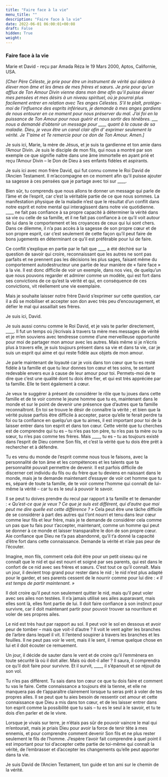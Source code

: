 ```yaml
---
title: "Faire face à la vie"
menu_title: ""
description: "Faire face à la vie"
date: 2022-06-01 06:00:01+00:08
draft: False
hidden: True
weight:
---
```

### Faire face à la vie

Marie et David - reçu par Amada Réza le 19 Mars 2000, Aptos, Californie, USA.

*[Cher Père Céleste, je prie pour être un instrument de vérité qui aidera à élever mon âme et les âmes de mes frères et sœurs. Je prie pour qu’un afflux de Ton Amour Divin vienne dans mon âme afin qu’il puisse élever mes pensées et mes désirs à un niveau spirituel, où je pourrai plus facilement entrer en relation avec Tes anges Célestes. S’il te plaît, protège-moi de l’influence des esprits inférieurs, je demande à mes anges gardiens de nous entourer en ce moment pour nous préserver du mal. J’ai foi en la puissance de Ton Amour pour nous guérir et nous sortir des ténèbres. ___ nous a demandé d’obtenir un message pour ____ quant à la cause de sa maladie. Dieu, je veux être un canal clair afin d’ exprimer seulement la vérité. Je T’aime et Te remercie pour ce don de Ton Amour. Amen.]*

Je suis ici, Marie, la mère de Jésus, et je suis ta gardienne et ton amie dans l’Amour Divin. Je suis le disciple de mon fils, qui nous a montré par son exemple ce que signifie naître dans une âme immortelle en ayant prié et reçu l’Amour Divin – le Don de Dieu à ses enfants fidèles et aspirants.

Je suis ici avec mon frère David, qui fut connu comme le Roi David de l’Ancien Testament. Il m’accompagne en ce moment afin qu’il puisse ajouter sa sagesse à ces pensées que je partage avec toi sur ____.

Bien sûr, tu comprends que nous allons te donner un message qui parle de l’âme et de l’esprit, car c’est la véritable partie de ce que nous sommes. La manifestation physique de la maladie n’est que le résultat d’un conflit dans notre esprit et notre mental qui interagissent dans notre vie quotidienne. ____ ne fait pas confiance à sa propre capacité à déterminer la vérité dans sa vie ou celle de sa famille, et il ne fait pas confiance à ce qu’il voit autour de lui dans le comportement et les croyances de ceux qui lui sont chers. Dans ce dilemme, il n’a pas accès à la sagesse de son propre cœur et de son propre esprit, car c’est seulement de cette façon qu’il peut faire de bons jugements en déterminant ce qu’il est préférable pour lui de faire.

Ce conflit s’explique en partie par le fait que ____ a été déchiré sur la question de savoir qui croire, reconnaissant que les autres ne sont pas parfaits et ne prennent pas les décisions les plus sages, faisant même du comportement autodestructeur une partie de leur manière de « faire face » à la vie. Il est donc difficile de voir un exemple, dans nos vies, de quelqu’un que nous pouvons regarder et admirer comme un modèle, qui est fort dans ses convictions de ce qu’est la vérité et qui, en conséquence de ces convictions, vit réellement une vie exemplaire.

Mais je souhaite laisser notre frère David s’exprimer sur cette question, car il a dû se mobiliser et accepter son don avec très peu d’encouragement, et défier le mal qui assaillait ses frères.

Je suis ici, David.

Je suis aussi connu comme le Roi David, et je vais te parler directement, ____. Il fut un temps où j’écrivais à travers ta mère mes messages de vérité et je m’en souviens avec tendresse comme d’une merveilleuse opportunité pour moi de partager mon amour avec les autres. Mais même si je n’écris plus à travers elle, je suis toujours présent dans sa vie et dans ta vie, car je suis un esprit qui aime et qui reste fidèle aux objets de mon amour.

Je parle maintenant de loyauté car je vois dans ton cœur que tu es resté fidèle à ta famille et que tu leur donnes ton cœur et tes soins, te sentant redevable envers eux à cause de leur amour pour toi. Permets-moi de te dire que c’est une qualité dont tu dois être fier, et qui est très appréciée par ta famille. Elle te tient également à cœur.

Je veux te suggérer à présent de considérer le rôle que tu joues dans cette famille et de te voir comme le jeune homme que tu es, maintenant dans le monde et sur le point de devenir une présence que d’autres que ta famille reconnaîtront. En toi se trouve le désir de connaître la vérité ; et bien que la vérité puisse parfois être difficile à accepter, parce qu’elle te ferait perdre ta foi ou ta confiance en quelqu’un que tu aimes, il est important pour toi de la laisser entrer dans ton esprit et dans ton cœur. Cette vérité que tu cherches est de comprendre qui tu es – tu n’es pas ton père, tu n’es pas ta mère ou ta sœur, tu n’es pas comme tes frères. Mais ____, tu es – tu as toujours existé dans l’esprit de Dieu comme Son fils, et c’est la vérité que tu dois être prêt à rechercher et à défendre.

Tu es venu du monde de l’esprit comme nous tous le faisons, avec la personnalité de ton âme et les compétences et les talents que ta personnalité pouvait permettre de devenir. Il est parfois difficile de discerner cet individu du fils ou du frère que tu deviens en naissant dans le monde, mais je te demande maintenant d’essayer de voir cet homme que tu es, séparé de toute ta famille, de te voir comme l’homme qui connaît de lui-même la vérité – car tu es le seul à pouvoir le savoir.

Il se peut tu doives prendre du recul par rapport à ta famille et te demander : *« Qu’est-ce que je veux ? Ce que je suis est différent, qui d’autre que moi peut me dire quelle est cette différence ? »* Cela peut être une tâche difficile de se considérer à part des autres qui t’ont nourri et tenu dans leur cœur comme leur fils et leur frère, mais je te demande de considérer cela comme un pas que tu fais pour t’accepter, maintenant, comme un homme qui peut se donner à ce monde et laisser transparaître le don de son propre cœur. Aie confiance que Dieu ne t’a pas abandonné, qu’il t’a donné la capacité d’être fort dans cette connaissance. Demande la vérité et n’aie pas peur de l’écouter.

Imagine, mon fils, comment cela doit être pour un petit oiseau qui ne connaît que le nid et qui est nourri et soigné par ses parents, qui est dans le confort de ce nid avec ses frères et sœurs. C’est tout ce qu’il connaît. Mais un jour, il devient trop grand pour rester dans le nid ; le nid n’est plus adapté pour le garder, et ses parents cessent de le nourrir comme pour lui dire : *« Il est temps de partir maintenant. »*

Il doit croire qu’il peut non seulement quitter le nid, mais qu’il peut voler avec ses ailes non testées. Il n’a jamais utilisé ses ailes auparavant, mais elles sont là, elles font partie de lui. Il doit faire confiance à son instinct pour survivre, car il doit maintenant partir pour pouvoir trouver sa nourriture et voler de ses propres ailes.

Le nid est très haut par rapport au sol. Il peut voir le sol en dessous et avoir peur de tomber – mais que voit-il d’autre ? Il voit le vent agiter les branches de l’arbre dans lequel il vit. Il l’entend soupirer à travers les branches et les feuilles. Il ne peut pas voir le vent, mais il le sent, il remue quelque chose en lui et il doit écouter ce remuement.

Un jour, il décide de sauter dans le vent et de croire qu’il l’emmènera en toute sécurité là où il doit aller. Mais où doit-il aller ? Il saura, il comprendra ce qu’il doit faire pour survivre. Et il survit, ____, il s’épanouit et se réjouit de son vol.

Tu n’es pas différent. Tu sais dans ton cœur ce que tu dois faire et comment tu vas le faire. Cette connaissance a toujours été la tienne, et elle ne manquera pas de t’apparaître clairement lorsque tu seras prêt à voler de tes propres ailes. Il se peut que tu aies besoin de ressentir cet amour et cette connaissance que Dieu a mis dans ton cœur, et de les laisser entrer dans ton esprit comme la possibilité que tu sais – tu es le seul à le savoir, et tu te dois d’en parler et de le vivre.

Lorsque je vivais sur terre, je n’étais pas sûr de pouvoir vaincre le mal qui m’entourait, mais je priais Dieu pour avoir la force de tenir tête à mes ennemis, et pour comprendre comment devenir Son fils et ne plus rester seulement le fils de l’homme. J’espère t’avoir fait comprendre à quel point il est important pour toi d’accepter cette partie de toi-même qui connaît la vérité, de l’embrasser et d’accepter les changements qu’elle peut apporter dans ta vie.

Je suis David de l’Ancien Testament, ton guide et ton ami sur le chemin de la vérité.

